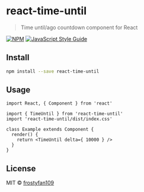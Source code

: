 # react-time-until

> Time until/ago countdown component for React

[![NPM](https://img.shields.io/npm/v/react-time-until.svg)](https://www.npmjs.com/package/react-time-until) [![JavaScript Style Guide](https://img.shields.io/badge/code_style-standard-brightgreen.svg)](https://standardjs.com)

## Install

```bash
npm install --save react-time-until
```

## Usage

```tsx
import React, { Component } from 'react'

import { TimeUntil } from 'react-time-until'
import 'react-time-until/dist/index.css'

class Example extends Component {
  render() {
    return <TimeUntil delta={ 10000 } />
  }
}
```

## License

MIT © [frostyfan109](https://github.com/frostyfan109)
